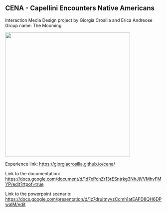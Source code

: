 ## CENA - Capellini Encounters Native Americans

Interaction Media Design project by Giorgia Crosilla and Erica Andreose
Group name: The Mooming


<img src="https://github.com/giorgiacrosilla/cena/blob/main/unreal%20engine%20screenshot/bkgr.jpg" width="400"/>


Experience link: https://giorgiacrosilla.github.io/cena/

Link to the documentation: https://docs.google.com/document/d/1d7xPchZr13rESntrkg3NhJjVVMhvFMYP/edit?rtpof=true

Link to the powerpoint scenario: https://docs.google.com/presentation/d/1z7druItnyvzCcmh1atEAFD8QH6DPwalM/edit
